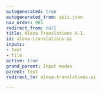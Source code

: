 ```yaml
---
autogenerated: true
autogenerated_from: apis.json
nav_order: 985
redirect_from: null
title: Alexa Translations A.I.
id: alexa-translations-ai
inputs:
- text
- file
active: true
grand_parent: Input modes
parent: Text
redirect_to: alexa-translations-ai

---
```


